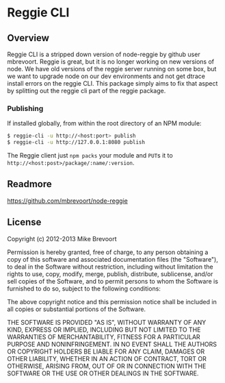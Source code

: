 # Reggie CLI

## Overview

Reggie CLI is a stripped down version of node-reggie by github user mbrevoort. Reggie is great,
but it is no longer working on new versions of node. We have old versions of the reggie server
running on some box, but we want to upgrade node on our dev environments and not get dtrace install
errors on the reggie CLI. This package simply aims to fix that aspect by splitting out the
reggie cli part of the reggie package.

### Publishing

If installed globally, from within the root directory of an NPM module:

```bash
$ reggie-cli -u http://<host:port> publish
$ reggie-cli -u http://127.0.0.1:8080 publish
```

The Reggie client just `npm packs` your module and `PUT`s it to `http://<host:post>/package/:name/:version`.

## Readmore

https://github.com/mbrevoort/node-reggie

## License

Copyright (c) 2012-2013 Mike Brevoort

Permission is hereby granted, free of charge, to any person obtaining a copy of this software and associated documentation files (the "Software"), to deal in the Software without restriction, including without limitation the rights to use, copy, modify, merge, publish, distribute, sublicense, and/or sell copies of the Software, and to permit persons to whom the Software is furnished to do so, subject to the following conditions:

The above copyright notice and this permission notice shall be included in all copies or substantial portions of the Software.

THE SOFTWARE IS PROVIDED "AS IS", WITHOUT WARRANTY OF ANY KIND, EXPRESS OR IMPLIED, INCLUDING BUT NOT LIMITED TO THE WARRANTIES OF MERCHANTABILITY, FITNESS FOR A PARTICULAR PURPOSE AND NONINFRINGEMENT. IN NO EVENT SHALL THE AUTHORS OR COPYRIGHT HOLDERS BE LIABLE FOR ANY CLAIM, DAMAGES OR OTHER LIABILITY, WHETHER IN AN ACTION OF CONTRACT, TORT OR OTHERWISE, ARISING FROM, OUT OF OR IN CONNECTION WITH THE SOFTWARE OR THE USE OR OTHER DEALINGS IN THE SOFTWARE.
